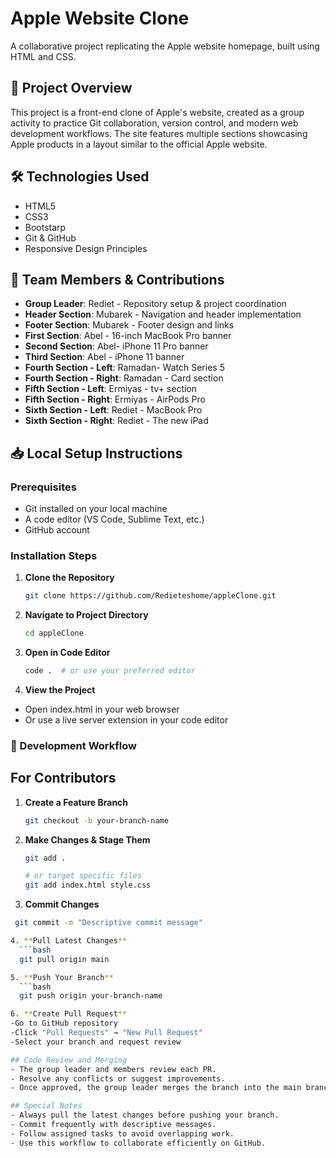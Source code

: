 # Apple Website Clone

A collaborative project replicating the Apple website homepage, built using HTML and CSS.

## 🚀 Project Overview
This project is a front-end clone of Apple's website, created as a group activity to practice Git collaboration, version control, and modern web development workflows. The site features multiple sections showcasing Apple products in a layout similar to the official Apple website.

## 🛠️ Technologies Used

- HTML5
- CSS3
- Bootstarp
- Git & GitHub
- Responsive Design Principles

## 👥 Team Members & Contributions

- **Group Leader**: Rediet - Repository setup & project coordination
- **Header Section**: Mubarek - Navigation and header implementation
- **Footer Section**: Mubarek - Footer design and links
- **First Section**: Abel - 16-inch MacBook Pro banner
- **Second Section**: Abel- iPhone 11 Pro banner
- **Third Section**: Abel - iPhone 11 banner
- **Fourth Section - Left**: Ramadan- Watch Series 5
- **Fourth Section - Right**: Ramadan - Card section
- **Fifth Section - Left**: Ermiyas - tv+ section
- **Fifth Section - Right**: Ermiyas - AirPods Pro
- **Sixth Section - Left**: Rediet - MacBook Pro
- **Sixth Section - Right**: Rediet - The new iPad

## 📥 Local Setup Instructions

### Prerequisites
- Git installed on your local machine
- A code editor (VS Code, Sublime Text, etc.)
- GitHub account

### Installation Steps

1. **Clone the Repository**
   ```bash
   git clone https://github.com/Redieteshome/appleClone.git

2. **Navigate to Project Directory**
    ```bash
    cd appleClone

3. **Open in Code Editor**
    ```bash
    code .  # or use your preferred editor

4. **View the Project**
- Open index.html in your web browser
- Or use a live server extension in your code editor


### 🔄 Development Workflow
## For Contributors
1. **Create a Feature Branch**
    ```bash
    git checkout -b your-branch-name

2. **Make Changes & Stage Them**
    ```bash
    git add .

   # or target specific files
   git add index.html style.css

3. **Commit Changes**
  ```bash
   git commit -m "Descriptive commit message"

4. **Pull Latest Changes**
    ```bash
    git pull origin main

5. **Push Your Branch**
    ```bash
    git push origin your-branch-name

6. **Create Pull Request**
  -Go to GitHub repository
  -Click "Pull Requests" → "New Pull Request"
  -Select your branch and request review

## Code Review and Merging
- The group leader and members review each PR.
- Resolve any conflicts or suggest improvements.
- Once approved, the group leader merges the branch into the main branch.

## Special Notes
- Always pull the latest changes before pushing your branch.
- Commit frequently with descriptive messages.
- Follow assigned tasks to avoid overlapping work.
- Use this workflow to collaborate efficiently on GitHub.


